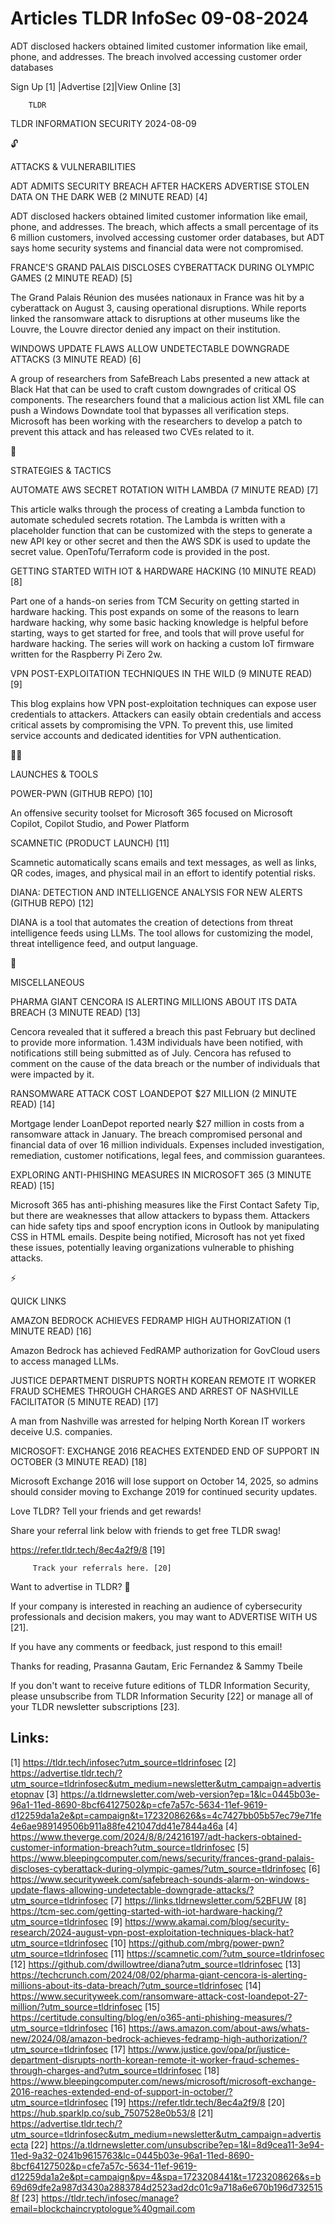 # Articles TLDR InfoSec 09-08-2024

ADT disclosed hackers obtained limited customer information like
email, phone, and addresses. The breach involved accessing customer
order databases  

 Sign Up [1] |Advertise [2]|View Online [3] 

		TLDR 

TLDR INFORMATION SECURITY 2024-08-09

🔓 

ATTACKS & VULNERABILITIES

 ADT ADMITS SECURITY BREACH AFTER HACKERS ADVERTISE STOLEN DATA ON THE
DARK WEB (2 MINUTE READ) [4] 

 ADT disclosed hackers obtained limited customer information like
email, phone, and addresses. The breach, which affects a small
percentage of its 6 million customers, involved accessing customer
order databases, but ADT says home security systems and financial data
were not compromised. 

 FRANCE'S GRAND PALAIS DISCLOSES CYBERATTACK DURING OLYMPIC GAMES (2
MINUTE READ) [5] 

 The Grand Palais Réunion des musées nationaux in France was hit by
a cyberattack on August 3, causing operational disruptions. While
reports linked the ransomware attack to disruptions at other museums
like the Louvre, the Louvre director denied any impact on their
institution. 

 WINDOWS UPDATE FLAWS ALLOW UNDETECTABLE DOWNGRADE ATTACKS (3 MINUTE
READ) [6] 

 A group of researchers from SafeBreach Labs presented a new attack at
Black Hat that can be used to craft custom downgrades of critical OS
components. The researchers found that a malicious action list XML
file can push a Windows Downdate tool that bypasses all verification
steps. Microsoft has been working with the researchers to develop a
patch to prevent this attack and has released two CVEs related to it. 

🧠 

STRATEGIES & TACTICS

 AUTOMATE AWS SECRET ROTATION WITH LAMBDA (7 MINUTE READ) [7] 

 This article walks through the process of creating a Lambda function
to automate scheduled secrets rotation. The Lambda is written with a
placeholder function that can be customized with the steps to generate
a new API key or other secret and then the AWS SDK is used to update
the secret value. OpenTofu/Terraform code is provided in the post. 

 GETTING STARTED WITH IOT & HARDWARE HACKING (10 MINUTE READ) [8] 

 Part one of a hands-on series from TCM Security on getting started in
hardware hacking. This post expands on some of the reasons to learn
hardware hacking, why some basic hacking knowledge is helpful before
starting, ways to get started for free, and tools that will prove
useful for hardware hacking. The series will work on hacking a custom
IoT firmware written for the Raspberry Pi Zero 2w. 

 VPN POST-EXPLOITATION TECHNIQUES IN THE WILD (9 MINUTE READ) [9] 

 This blog explains how VPN post-exploitation techniques can expose
user credentials to attackers. Attackers can easily obtain credentials
and access critical assets by compromising the VPN. To prevent this,
use limited service accounts and dedicated identities for VPN
authentication. 

🧑‍💻 

LAUNCHES & TOOLS

 POWER-PWN (GITHUB REPO) [10] 

 An offensive security toolset for Microsoft 365 focused on Microsoft
Copilot, Copilot Studio, and Power Platform 

 SCAMNETIC (PRODUCT LAUNCH) [11] 

 Scamnetic automatically scans emails and text messages, as well as
links, QR codes, images, and physical mail in an effort to identify
potential risks. 

 DIANA: DETECTION AND INTELLIGENCE ANALYSIS FOR NEW ALERTS (GITHUB
REPO) [12] 

 DIANA is a tool that automates the creation of detections from threat
intelligence feeds using LLMs. The tool allows for customizing the
model, threat intelligence feed, and output language. 

🎁 

MISCELLANEOUS

 PHARMA GIANT CENCORA IS ALERTING MILLIONS ABOUT ITS DATA BREACH (3
MINUTE READ) [13] 

 Cencora revealed that it suffered a breach this past February but
declined to provide more information. 1.43M individuals have been
notified, with notifications still being submitted as of July. Cencora
has refused to comment on the cause of the data breach or the number
of individuals that were impacted by it. 

 RANSOMWARE ATTACK COST LOANDEPOT $27 MILLION (2 MINUTE READ) [14] 

 Mortgage lender LoanDepot reported nearly $27 million in costs from a
ransomware attack in January. The breach compromised personal and
financial data of over 16 million individuals. Expenses included
investigation, remediation, customer notifications, legal fees, and
commission guarantees. 

 EXPLORING ANTI-PHISHING MEASURES IN MICROSOFT 365 (3 MINUTE READ)
[15] 

 Microsoft 365 has anti-phishing measures like the First Contact
Safety Tip, but there are weaknesses that allow attackers to bypass
them. Attackers can hide safety tips and spoof encryption icons in
Outlook by manipulating CSS in HTML emails. Despite being notified,
Microsoft has not yet fixed these issues, potentially leaving
organizations vulnerable to phishing attacks. 

⚡ 

QUICK LINKS

 AMAZON BEDROCK ACHIEVES FEDRAMP HIGH AUTHORIZATION (1 MINUTE READ)
[16] 

 Amazon Bedrock has achieved FedRAMP authorization for GovCloud users
to access managed LLMs. 

 JUSTICE DEPARTMENT DISRUPTS NORTH KOREAN REMOTE IT WORKER FRAUD
SCHEMES THROUGH CHARGES AND ARREST OF NASHVILLE FACILITATOR (5 MINUTE
READ) [17] 

 A man from Nashville was arrested for helping North Korean IT workers
deceive U.S. companies. 

 MICROSOFT: EXCHANGE 2016 REACHES EXTENDED END OF SUPPORT IN OCTOBER
(3 MINUTE READ) [18] 

 Microsoft Exchange 2016 will lose support on October 14, 2025, so
admins should consider moving to Exchange 2019 for continued security
updates. 

Love TLDR? Tell your friends and get rewards!

 Share your referral link below with friends to get free TLDR swag! 

 https://refer.tldr.tech/8ec4a2f9/8 [19] 

		 Track your referrals here. [20] 

Want to advertise in TLDR? 📰

 If your company is interested in reaching an audience of
cybersecurity professionals and decision makers, you may want to
ADVERTISE WITH US [21]. 

 If you have any comments or feedback, just respond to this email! 

Thanks for reading, 
Prasanna Gautam, Eric Fernandez & Sammy Tbeile 

If you don't want to receive future editions of TLDR Information
Security, please unsubscribe from TLDR Information Security [22] or
manage all of your TLDR newsletter subscriptions [23]. 

 

Links:
------
[1] https://tldr.tech/infosec?utm_source=tldrinfosec
[2] https://advertise.tldr.tech/?utm_source=tldrinfosec&utm_medium=newsletter&utm_campaign=advertisetopnav
[3] https://a.tldrnewsletter.com/web-version?ep=1&lc=0445b03e-96a1-11ed-8690-8bcf64127502&p=cfe7a57c-5634-11ef-9619-d12259da1a2e&pt=campaign&t=1723208626&s=4c7427bb05b57ec79e71fe4e6ae989149506b911a88fe421047dd41e7844a46a
[4] https://www.theverge.com/2024/8/8/24216197/adt-hackers-obtained-customer-information-breach?utm_source=tldrinfosec
[5] https://www.bleepingcomputer.com/news/security/frances-grand-palais-discloses-cyberattack-during-olympic-games/?utm_source=tldrinfosec
[6] https://www.securityweek.com/safebreach-sounds-alarm-on-windows-update-flaws-allowing-undetectable-downgrade-attacks/?utm_source=tldrinfosec
[7] https://links.tldrnewsletter.com/52BFUW
[8] https://tcm-sec.com/getting-started-with-iot-hardware-hacking/?utm_source=tldrinfosec
[9] https://www.akamai.com/blog/security-research/2024-august-vpn-post-exploitation-techniques-black-hat?utm_source=tldrinfosec
[10] https://github.com/mbrg/power-pwn?utm_source=tldrinfosec
[11] https://scamnetic.com/?utm_source=tldrinfosec
[12] https://github.com/dwillowtree/diana?utm_source=tldrinfosec
[13] https://techcrunch.com/2024/08/02/pharma-giant-cencora-is-alerting-millions-about-its-data-breach/?utm_source=tldrinfosec
[14] https://www.securityweek.com/ransomware-attack-cost-loandepot-27-million/?utm_source=tldrinfosec
[15] https://certitude.consulting/blog/en/o365-anti-phishing-measures/?utm_source=tldrinfosec
[16] https://aws.amazon.com/about-aws/whats-new/2024/08/amazon-bedrock-achieves-fedramp-high-authorization/?utm_source=tldrinfosec
[17] https://www.justice.gov/opa/pr/justice-department-disrupts-north-korean-remote-it-worker-fraud-schemes-through-charges-and?utm_source=tldrinfosec
[18] https://www.bleepingcomputer.com/news/microsoft/microsoft-exchange-2016-reaches-extended-end-of-support-in-october/?utm_source=tldrinfosec
[19] https://refer.tldr.tech/8ec4a2f9/8
[20] https://hub.sparklp.co/sub_7507528e0b53/8
[21] https://advertise.tldr.tech/?utm_source=tldrinfosec&utm_medium=newsletter&utm_campaign=advertisecta
[22] https://a.tldrnewsletter.com/unsubscribe?ep=1&l=8d9cea11-3e94-11ed-9a32-0241b9615763&lc=0445b03e-96a1-11ed-8690-8bcf64127502&p=cfe7a57c-5634-11ef-9619-d12259da1a2e&pt=campaign&pv=4&spa=1723208441&t=1723208626&s=b69d69dfe2a987d3430a2883784d2523ad2dc01c9a718a6e670b196d7325158f
[23] https://tldr.tech/infosec/manage?email=blockchaincryptologue%40gmail.com